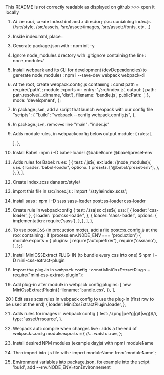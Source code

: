 This README is not correctly readable as displayed on github >>> open it locally

1) At the root, create index.html and a directory /src containing index.js (/src/style, /src/assets, /src/assets/images, /src/assets/fonts, etc ...)

2) Inside index.html, place : 
<!-- In <head> -->            <link rel="stylesheet" href="./dist/bundle.css" /> 
<!-- Bottom of <body> -->     <script src="./dist/bundle.js"></script>  

3) Generate package.json with : 
npm init -y

4) Ignore node_modules directory with .gitignore containing the line :  
node_modules/

5) Install webpack and its CLI for development (devDependencies) to generate node_modules : 
npm i --save-dev webpack webpack-cli

6) At the root, create webpack.config.js containing :
const path = require('path');
module.exports = {
  entry: './src/index.js',
  output: {
    path: path.resolve(__dirname, 'dist'),
    filename: 'bundle.js',
    publicPath: '',
  },
  mode: 'development',
};

7) In package.json, add a script that launch webpack with our config file 
"scripts": {
    "build": "webpack --config webpack.config.js",
  },

8) In package.json, removes line "main": "index.js"

9) Adds module rules, in webpackconfig below output
module: {
    rules: [
      
    ],
  },

10) Install Babel : 
npm i -D babel-loader @babel/core @babel/preset-env

11) Adds rules for Babel:
rules: [
    {
      test: /\.js$/,
      exclude: /(node_modules)/,
      use: {
        loader: 'babel-loader',
        options: {
          presets: ['@babel/preset-env'],
        },
      },
    },
  ],

12) Create index.scss dans src/style/

13) import this file in src/index.js :
import './style/index.scss';

14) install sass :
npm i -D sass sass-loader postcss-loader css-loader

15) Create rule in webpackconfig 
{
  test: /\.(sa|sc|c)ss$/,
  use: [
    {
      loader: 'css-loader',
    },
    {
      loader: 'postcss-loader',
    },
    {
      loader: 'sass-loader',
      options: {
        implementation: require('sass'),
      },
    },
  ],
},

16) To use postCSS (in production mode), add a file postcss.config.js at the root containing :
if (process.env.NODE_ENV === 'production') {
  module.exports = {
    plugins: [
      require('autoprefixer'),
      require('cssnano'),
    ],
  };
}

17) Install MiniCSSExtract PLUG-IN  (to bundle every css into one)
$ npm i -D mini-css-extract-plugin

18) Import the plug-in in wabpack config : 
const MiniCssExtractPlugin = require("mini-css-extract-plugin");

19) Add plug-in after module in webpack config
plugins: [
    new MiniCssExtractPlugin({
      filename: 'bundle.css',
    }),
  ],

20 ) Edit sass scss rules in webpack config to use the plug-in (first row to be used at the end)
{
  loader: MiniCssExtractPlugin.loader,
},

21) Adds rules for images in webpack config
{
  test: /\.(png|jpe?g|gif|svg)$/i,
  type: 'asset/resource',
},

22) Webpack auto compile when changes live : adds a the end of webpack.config
module.exports = {
  //...
  watch: true,
};


23) Install desired NPM modules (example dayjs) with
npm i moduleName
24) Then import into .js file with : import moduleName from 'moduleName';

25) Environment variables into package.json, for example into the script 'build', add --env.NODE_ENV=tonEnvironnement